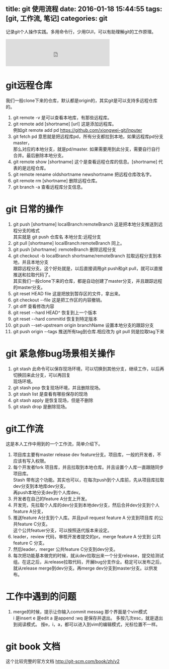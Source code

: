 title: git 使用流程
date: 2016-01-18 15:44:55
tags: [git, 工作流, 笔记]
categories: git
---
记录git个人操作实践。多用命令行，少用GUI，可以有助理解git的工作原理。
<!--more  -->

<iframe frameborder="no" border="0" marginwidth="0" marginheight="0" width=330 height=86 src="http://music.163.com/outchain/player?type=2&id=5268118&auto=1&height=66"></iframe>


# git远程仓库
我们一般clone下来的仓库，默认都是origin的，其实git是可以支持多远程仓库的。
1. git remote -v 是可以查看本地库，有那些远程库。
2. git remote add [shortname] [url] 这是添加远程库。  
例如git remote add pd  https://github.com/xiongwei-git/Inputer  
3. git fetch pd 意思就是把远程库pd，所有分支都拉到本地，如果远程库pd分支master，  
那么对应的本地分支，就是pd/master. 如果需要用到此分支，需要自行自行合并。最后删除本地分支。
4. git remote show [shortname] 这个是查看远程仓库的信息。[shortname] 代表的是远程仓库。
5. git remote rename oldshortname newshortname 把远程仓库改名字。
6. git remote rm [shortname] 删除远程仓库。
7. git branch -a  查看远程库分支信息。

# git 日常的操作
1. git push [shortname] localBranch:remoteBranch 这是把本地分支推送到远程分支的格式  
其实就是 git push 仓库名 本地分支:远程分支
2. git pull [shortname] localBranch:remoteBranch 同上。
3. git push [shortname] :remoteBranch 删除远程分支
4. git checkout -b localBranch shortname/remoteBranch 拉取远程分支到本地，并且本地分支  
跟踪远程分支。这个好处就是，以后直接调用git push和git pull，就可以直接推送和拉取代码了。  
其实我们一般clone下来的仓库，都是自动创建了master分支，并且跟踪远程的master分支。
5. git reset HEAD file 这是把放到暂存区的文件，拿出来。
6. git checkout --file 这是把工作区的内容撤销。
7. git diff 查看修改内容
8. git reset --hard HEAD^  恢复到上一个版本
9. git reset --hard commitId 恢复到特定版本
10. git push --set-upstream origin branchName     设置本地分支的跟踪分支
11. git push origin --tags 推送所有tag到仓库.相应改为 git pull 则是拉取tag下来




# git 紧急修bug场景相关操作
1. git stash 此命令可以保存现场环境，可以切换到其他分支，继续工作，以后再切换回来此分支，可以再回复  
现场环境。
2. git stash pop 恢复现场环境，并且删除现场。
3. git stash list 是查看有哪些保存的现场
4. git stash apply 是恢复现场，但是不删除
5. git stash drop 是删除现场。

# git工作流
这是本人工作中用到的一个工作流，简单介绍下。
1. 项目库主要有master release dev feature分支。项目库，一般的开发者，不应该有写入权限。
2. 每个开发者fork 项目库，并且拉取到本地仓库。并且设置个人库一直跟随同步项目库。  
Stash 带有这个功能。其实也可以，在每次push到个人库前，先从项目库拉取dev分支到本地库dev分支。  
再push本地分支dev到个人库dev。
3. 开发者在自己的feature A分支上开发。
4. 开发完，先拉取个人库的dev分支到本地dev分支，然后合并dev分支到个人feature A分支，  
5. 推送feature A分支到个人库。并且pull request feature A 分支到项目库 的公共feature C分支。  
这个公共featuer分支，可以按照迭代版本来设定。
6. leader，review 代码，审核开发者提交的pr。merge feature A 分支到 公共feature C 分支。
7. 然后leader，merger 公共feature C分支到dev分支。
8. 每次把功能基本做完的时候，就从dev拉取出来一个分支release，提交给测试组。在这之后，从release拉取代码，开展bug分支作业。稳定可以发布之后，就从release merge到dev分支。再merge dev分支到master分支。以供发布。

# 工作中遇到的问题
1. merge的时候，提示让你输入commit messag
那个界面是个vim模式  
i 是insert
e 是edit
a 是append
:wq 是保存并退出。
多按几次esc，就是退出到阅读模式。
按e，i，a，都可以进入到vim的编辑模式，光标位置不一样。

# git book 文档
这个比较完整的官方文档
http://git-scm.com/book/zh/v2
